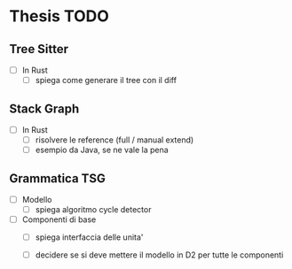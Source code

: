 # Thesis TODO

## Tree Sitter

- [ ] In Rust
    - [ ] spiega come generare il tree con il diff

## Stack Graph

 - [ ] In Rust
    - [ ] risolvere le reference (full / manual extend)
    - [ ] esempio da Java, se ne vale la pena

## Grammatica TSG

- [ ] Modello
    - [ ] spiega algoritmo cycle detector
- [ ] Componenti di base
    - [ ] spiega interfaccia delle unita'
    - [ ] decidere se si deve mettere il modello in D2 per tutte le componenti

